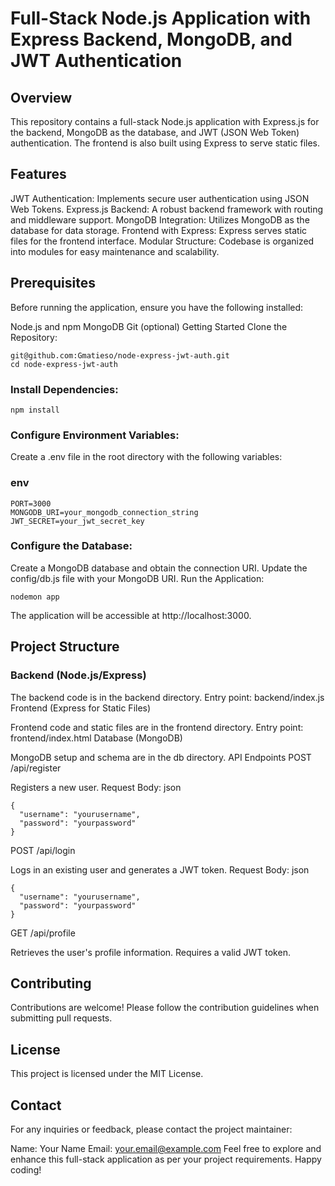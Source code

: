 # Full-Stack Node.js Application with Express Backend, MongoDB, and JWT Authentication
## Overview
This repository contains a full-stack Node.js application with Express.js for the backend, MongoDB as the database, and JWT (JSON Web Token) authentication. The frontend is also built using Express to serve static files.

## Features
JWT Authentication: Implements secure user authentication using JSON Web Tokens.
Express.js Backend: A robust backend framework with routing and middleware support.
MongoDB Integration: Utilizes MongoDB as the database for data storage.
Frontend with Express: Express serves static files for the frontend interface.
Modular Structure: Codebase is organized into modules for easy maintenance and scalability.
## Prerequisites
Before running the application, ensure you have the following installed:

Node.js and npm
MongoDB
Git (optional)
Getting Started
Clone the Repository:

```
git@github.com:Gmatieso/node-express-jwt-auth.git
cd node-express-jwt-auth
```
### Install Dependencies:
```
npm install
```
### Configure Environment Variables:

Create a .env file in the root directory with the following variables:

### env
```
PORT=3000
MONGODB_URI=your_mongodb_connection_string
JWT_SECRET=your_jwt_secret_key
```
### Configure the Database:
Create a MongoDB database and obtain the connection URI.
Update the config/db.js file with your MongoDB URI.
Run the Application:
```
nodemon app
```
The application will be accessible at http://localhost:3000.

## Project Structure
### Backend (Node.js/Express)

The backend code is in the backend directory.
Entry point: backend/index.js
Frontend (Express for Static Files)

Frontend code and static files are in the frontend directory.
Entry point: frontend/index.html
Database (MongoDB)

MongoDB setup and schema are in the db directory.
API Endpoints
POST /api/register

Registers a new user.
Request Body:
json
```
{
  "username": "yourusername",
  "password": "yourpassword"
}
```
POST /api/login

Logs in an existing user and generates a JWT token.
Request Body:
json
```
{
  "username": "yourusername",
  "password": "yourpassword"
}
```
GET /api/profile

Retrieves the user's profile information.
Requires a valid JWT token.
## Contributing
Contributions are welcome! Please follow the contribution guidelines when submitting pull requests.

## License
This project is licensed under the MIT License.

## Contact
For any inquiries or feedback, please contact the project maintainer:

Name: Your Name
Email: your.email@example.com
Feel free to explore and enhance this full-stack application as per your project requirements. Happy coding!
